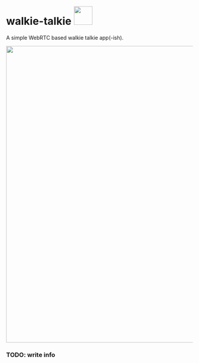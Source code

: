 # walkie-talkie <img width="50" src="https://github.com/Kajatin/walkie-talkie/assets/33018844/7d856caa-e225-443b-846f-cb14d2065c48">
A simple WebRTC based walkie talkie app(-ish).

<p align="center">
  <img width="800" src="https://github.com/Kajatin/walkie-talkie/assets/33018844/703f02a4-ec47-41b1-8526-f6953d1b6bb6">
</p>

### TODO: write info
